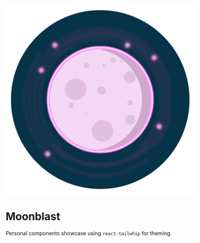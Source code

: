 

![image](./public/logo.png)

# Moonblast

Personal components showcase using `react-tailwhip` for theming.

